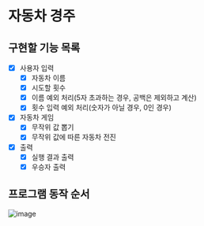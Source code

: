 # 자동차 경주

## 구현할 기능 목록

- [x] 사용자 입력
    - [x] 자동차 이름
    - [x] 시도할 횟수
    - [x] 이름 예외 처리(5자 초과하는 경우, 공백은 제외하고 계산)
    - [x] 횟수 입력 예외 처리(숫자가 아닐 경우, 0인 경우)
- [x] 자동차 게임
    - [x] 무작위 값 뽑기
    - [x] 무작위 값에 따른 자동차 전진
- [x] 출력
    - [x] 실행 결과 출력
    - [x] 우승자 출력

## 프로그램 동작 순서

![image](https://github.com/user-attachments/assets/e18bc12b-2566-4510-8360-79c946e50105)